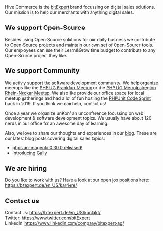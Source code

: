 Hive Commerce is the [bitExpert](https://github.com/bitExpert) brand focussing on digital sales solutions. Our mission is to help our merchants with anything digital sales.

## We support Open-Source

Besides using Open-Source solutions for our daily business we contribute to Open-Source projects and maintain our own set of Open-Source tools. Our employees can use their Learn&Grow time budget to contribute to any Open-Source project they like.

## We support Community

We activly support the software development community. We help organize meetups like the [PHP UG Frankfurt Meetup](https://www.phpugffm.de) or the [PHP UG Metrolpolregion Rhein-Neckar Meetup](http://www.phpugmrn.de). We also like provide our office space for local meetup gatherings and had a lot of fun hosting the [PHPUnit Code Sprint](https://phpunit.de/code-sprints/september-2019.html) back in 2019. If you think we can help, contact us!

Once a year we organize [unKonf](https://www.unKonf.de) an unconference focussing on web development & software development topics. We usually have about 120 nerds in our office for an awesome day of learning.

Also, we love to share our thoughts and experiences in our [blog](https://blog.bitExpert.de). These are our latest blog posts covering digital sales topics:
<!--- blog_start --->
 - [phpstan-magento 0.30.0 released!](https://blog.bitexpert.de/blog/phpstan-magento-0.30.0)
 - [Introducing Gally](https://blog.bitexpert.de/blog/introducing_gally_elasticsearch)
<!--- blog_end --->

## We are hiring

Do you like to work with us? Have a look at our open job positions here: https://bitexpert.de/en_US/karriere/

## Contact us

Contact us: https://bitexpert.de/en_US/kontakt/    
Twitter: https://www.twitter.com/bitExpert    
LinkedIn: https://www.linkedin.com/company/bitexpert-ag/    

